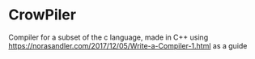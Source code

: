 # CrowPiler

Compiler for a subset of the c language, made in C++ using https://norasandler.com/2017/12/05/Write-a-Compiler-1.html as a guide